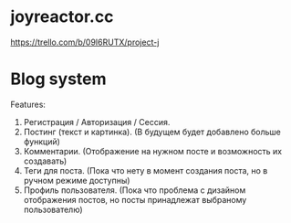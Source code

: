 # joyreactor.cc
https://trello.com/b/09I6RUTX/project-j

# Blog system

Features:
1. Регистрация / Авторизация / Сессия.
2. Постинг (текст и картинка). (В будущем будет добавлено больше функций)
3. Комментарии. (Отображение на нужном посте и возможность их создавать)
4. Теги для поста. (Пока что нету в момент создания поста, но в ручном режиме доступны)
5. Профиль пользователя. (Пока что проблема с дизайном отображения постов, но посты принадлежат выбраному пользователю)

